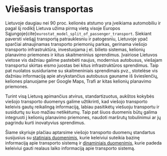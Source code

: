 # Viešasis transportas

Lietuvoje daugiau nei 90 proc. kelionės atstumo yra įveikiama automobiliu ir pagal šį rodiklį Lietuva užima pirmą
vietą visoje Europos Sąjungoje{cite}`eurostat_model_split_of_passenger_transport`. Siekiant paversti viešąjį transportą
patrauklesniu ir patogesniu, Lietuvoje ypač sparčiai atnaujinamas transporto
priemonių parkas, gerinama viešojo transporto infrastruktūra, investuojama į el. bilieto sistemas, kelionių planavimo
priemones ir kitus skaitmeninius sprendimus. Įvairiose Lietuvos vietose vis dažniau galime pastebėti naujus, modernius
autobusus, viešajam transportui skirtas eismo juostas bei kitus infrastruktūros sprendimus. Taip pat nuolatos
susiduriame su skaitmeniniais sprendimais pvz., stotelėse vis dažniau informaciją apie atvykstančius autobusus gauname
iš švieslenčių, keliones planuojame per Google Maps, Trafi ar kitas kelionių planavimo priemones.

Turint visą Lietuvą apimančius atvirus, standartizuotus, aukštos kokybės viešojo transporto duomenys galime
užtikrinti, kad viešojo transporto keleivis gautų reikalingą informaciją, labiau pasitikėtų viešuoju transportu ir
susidurtų su kuo mažiau netikėtumų. Taip pat šiuos duomenis būtų galima integruoti į kelionių planavimo priemones,
naudoti maršrutų tobulinimui ar jų pagrindu kurti inovatyvius sprendimus.

Šiame skyriuje plačiau aptarsime viešojo transporto duomenų standartus susijusius
su [statiniais duomenimis](statiniai-duomenys), kurie
keleiviui suteikia bazinę informaciją apie transporto sistemą ir [dinaminiais duomenimis](dinaminiai-duomenys), kurie
padeda keleiviui gauti realaus laiko informaciją apie transporto sistemą.